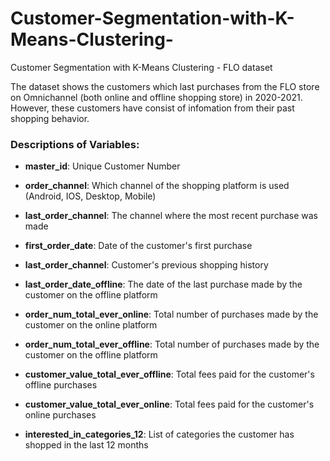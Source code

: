 # Customer-Segmentation-with-K-Means-Clustering-
Customer Segmentation with K-Means Clustering - FLO dataset

The dataset shows the customers which last purchases from the FLO store on Omnichannel (both online and offline shopping store) in 2020-2021. 
However, these customers have consist of infomation from their past shopping behavior.


    
### Descriptions of Variables:

* **master_id**: Unique Customer Number

* **order_channel**: Which channel of the shopping platform is used (Android, IOS, Desktop, Mobile)

* **last_order_channel**: The channel where the most recent purchase was made

* **first_order_date**: Date of the customer's first purchase

* **last_order_channel**: Customer's previous shopping history

* **last_order_date_offline**: The date of the last purchase made by the customer on the offline platform

* **order_num_total_ever_online**: Total number of purchases made by the customer on the online platform

* **order_num_total_ever_offline**: Total number of purchases made by the customer on the offline platform

* **customer_value_total_ever_offline**: Total fees paid for the customer's offline purchases

* **customer_value_total_ever_online**: Total fees paid for the customer's online purchases

* **interested_in_categories_12**:  List of categories the customer has shopped in the last 12 months
  
